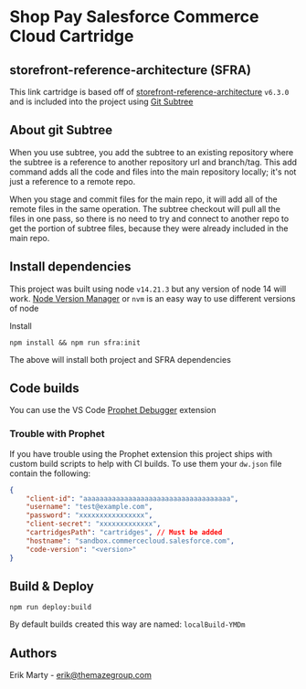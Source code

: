 # Shop Pay Salesforce Commerce Cloud Cartridge

## storefront-reference-architecture (SFRA)

This link cartridge is based off of [storefront-reference-architecture](https://github.com/SalesforceCommerceCloud/storefront-reference-architecture) `v6.3.0` and is included into the project using [Git Subtree](https://gist.github.com/SKempin/b7857a6ff6bddb05717cc17a44091202)

## About git Subtree

When you use subtree, you add the subtree to an existing repository where the subtree is a reference to another repository url and branch/tag. This add command adds all the code and files into the main repository locally; it's not just a reference to a remote repo.

When you stage and commit files for the main repo, it will add all of the remote files in the same operation. The subtree checkout will pull all the files in one pass, so there is no need to try and connect to another repo to get the portion of subtree files, because they were already included in the main repo.

## Install dependencies

This project was built using node `v14.21.3` but any version of node 14 will work. [Node Version Manager](https://github.com/nvm-sh/nvm) or `nvm` is an easy way to use different versions of node

Install

`npm install && npm run sfra:init`

The above will install both project and SFRA dependencies

## Code builds

You can use the VS Code [Prophet Debugger](https://marketplace.visualstudio.com/items?itemName=SqrTT.prophet) extension

### Trouble with Prophet

If you have trouble using the Prophet extension this project ships with custom build scripts to help with CI builds. To use them your `dw.json` file contain the following:

```json
{
    "client-id": "aaaaaaaaaaaaaaaaaaaaaaaaaaaaaaaaaaaa",
    "username": "test@example.com",
    "password": "xxxxxxxxxxxxxxxx",
    "client-secret": "xxxxxxxxxxxxx",
    "cartridgesPath": "cartridges", // Must be added
    "hostname": "sandbox.commercecloud.salesforce.com",
    "code-version": "<version>"
}
```

## Build & Deploy

```
npm run deploy:build
```

By default builds created this way are named: `localBuild-YMDm`

## Authors

Erik Marty - erik@themazegroup.com
